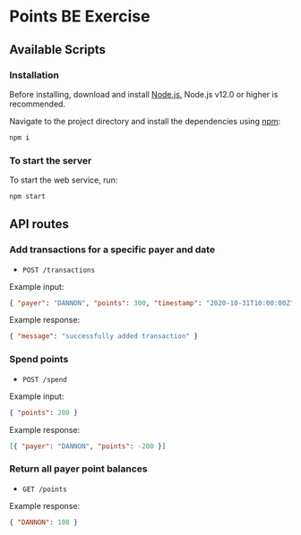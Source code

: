 # Points BE Exercise

## Available Scripts

### Installation

Before installing, download and install [Node.js.](https://nodejs.org/en/download/) Node.js v12.0 or higher is recommended.

Navigate to the project directory and install the dependencies using [npm](https://docs.npmjs.com/cli/v8/configuring-npm/install):

```sh
npm i
```

### To start the server

To start the web service, run:

```sh
npm start
```

## API routes

### Add transactions for a specific payer and date

- `POST /transactions`

Example input:

```json
{ "payer": "DANNON", "points": 300, "timestamp": "2020-10-31T10:00:00Z" }
```

Example response:

```json
{ "message": "successfully added transaction" }
```

### Spend points

- `POST /spend`

Example input:

```json
{ "points": 200 }
```

Example response:

```json
[{ "payer": "DANNON", "points": -200 }]
```

### Return all payer point balances

- `GET /points`

Example response:

```json
{ "DANNON": 100 }
```
